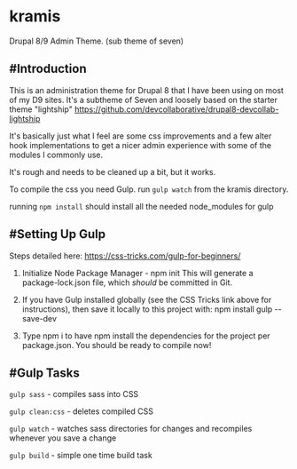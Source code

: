 # kramis
Drupal 8/9 Admin Theme. (sub theme of seven)

#Introduction
-----------
This is an administration theme for Drupal 8 that I have been using on most of my D9 sites.
It's a subtheme of Seven and loosely based on the starter theme "lightship" https://github.com/devcollaborative/drupal8-devcollab-lightship

It's basically just what I feel are some css improvements and a few alter hook implementations to get a nicer admin experience with some of the modules I commonly use.

It's rough and needs to be cleaned up a bit, but it works.

To compile the css you need Gulp. run `gulp watch` from the kramis directory.

running `npm install` should install all the needed node_modules for gulp

#Setting Up Gulp
--------

Steps detailed here: https://css-tricks.com/gulp-for-beginners/

  1. Initialize Node Package Manager - npm init
  This will generate a package-lock.json file, which *should* be committed in Git.

  2. If you have Gulp installed globally (see the CSS Tricks link above for instructions), then save it locally to this project with:
  npm install gulp --save-dev

  3. Type npm i to have npm install the dependencies for the project per package.json. You should be ready to compile now!


#Gulp Tasks
--------

`gulp sass` - compiles sass into CSS

`gulp clean:css` - deletes compiled CSS

`gulp watch` - watches sass directories for changes and recompiles whenever you save a change

`gulp build` - simple one time build task



